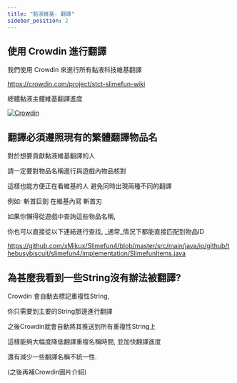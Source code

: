 ```yaml
---
title: "黏液維基- 翻譯"
sidebar_position: 2
---
```


## 使用 Crowdin 進行翻譯

我們使用 Crowdin 來進行所有黏液科技維基翻譯

<https://crowdin.com/project/stct-slimefun-wiki>

總體黏液主體維基翻譯進度

[![Crowdin](https://badges.crowdin.net/stct-slimefun-wiki/localized.svg)](https://crowdin.com/project/stct-slimefun-wiki)

## 翻譯必須遵照現有的繁體翻譯物品名

對於想要貢獻黏液維基翻譯的人

請一定要對物品名稱進行與遊戲內物品核對

這樣也能方便正在看維基的人 避免同時出現兩種不同的翻譯

例如: 斬首巨劍 在維基內寫 斬首刃

如果你懶得從遊戲中查詢這些物品名稱,

你也可以直接從以下連結進行查找, _通常_情況下都能直接匹配到物品ID

<https://github.com/xMikux/Slimefun4/blob/master/src/main/java/io/github/thebusybiscuit/slimefun4/implementation/SlimefunItems.java>

## 為甚麼我看到一些String沒有辦法被翻譯?

Crowdin 會自動去標記重複性String,

你只需要到主要的String那邊進行翻譯

之後Crowdin就會自動將其推送到所有重複性String上

這樣能夠大幅度降低翻譯重複名稱時間, 並加快翻譯進度

還有減少一些翻譯名稱不統一性.

(之後再補Crowdin圖片介紹)
